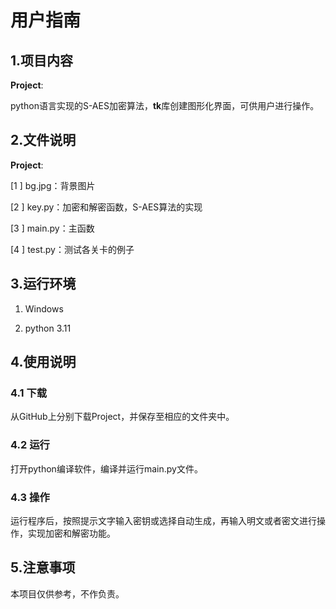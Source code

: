 
# 用户指南


## 1.项目内容
 

**Project**:

python语言实现的S-AES加密算法，**tk**库创建图形化界面，可供用户进行操作。





## 2.文件说明
**Project**:

[1 ] bg.jpg：背景图片

[2 ] key.py：加密和解密函数，S-AES算法的实现

[3 ] main.py：主函数

[4 ] test.py：测试各关卡的例子




## 3.运行环境

 1. Windows
 
 2. python  3.11


## 4.使用说明

### 4.1  下载

从GitHub上分别下载Project，并保存至相应的文件夹中。

### 4.2  运行

打开python编译软件，编译并运行main.py文件。

### 4.3  操作

运行程序后，按照提示文字输入密钥或选择自动生成，再输入明文或者密文进行操作，实现加密和解密功能。


## 5.注意事项

本项目仅供参考，不作负责。
